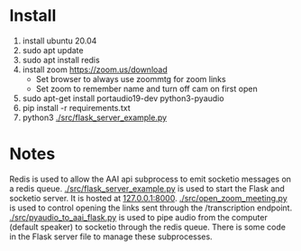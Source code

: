 # Install

1. install ubuntu 20.04
1. sudo apt update
1. sudo apt install redis
1. install zoom https://zoom.us/download
   - Set browser to always use zoommtg for zoom links
   - Set zoom to remember name and turn off cam on first open
1. sudo apt-get install portaudio19-dev python3-pyaudio
1. pip install -r requirements.txt
1. python3 [./src/flask_server_example.py](./src/flask_server_example.py)

# Notes

Redis is used to allow the AAI api subprocess to emit socketio messages on a redis queue. [./src/flask_server_example.py](./src/flask_server_example.py) is used to start the Flask and socketio server. It is hosted at [127.0.0.1:8000](127.0.0.1:8000). [./src/open_zoom_meeting.py](./src/open_zoom_meeting.py) is used to control opening the links sent through the /transcription endpoint. [./src/pyaudio_to_aai_flask.py](./src/pyaudio_to_aai_flask.py) is used to pipe audio from the computer (default speaker) to socketio through the redis queue. There is some code in the Flask server file to manage these subprocesses.
